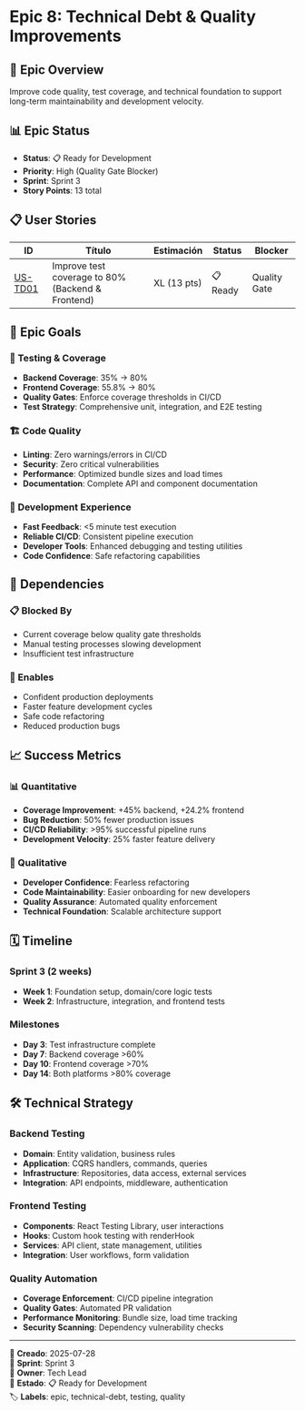 # Epic 8: Technical Debt & Quality Improvements

## 🎯 Epic Overview
Improve code quality, test coverage, and technical foundation to support long-term maintainability and development velocity.

## 📊 Epic Status
- **Status**: 📋 Ready for Development
- **Priority**: High (Quality Gate Blocker)
- **Sprint**: Sprint 3
- **Story Points**: 13 total

## 📋 User Stories

| ID | Título | Estimación | Status | Blocker |
|----|--------|------------|--------|---------|
| [US-TD01](./US-TD01.md) | Improve test coverage to 80% (Backend & Frontend) | XL (13 pts) | 📋 Ready | Quality Gate |

## 🎯 Epic Goals

### 🧪 Testing & Coverage
- **Backend Coverage**: 35% → 80% 
- **Frontend Coverage**: 55.8% → 80%
- **Quality Gates**: Enforce coverage thresholds in CI/CD
- **Test Strategy**: Comprehensive unit, integration, and E2E testing

### 🏗️ Code Quality  
- **Linting**: Zero warnings/errors in CI/CD
- **Security**: Zero critical vulnerabilities
- **Performance**: Optimized bundle sizes and load times
- **Documentation**: Complete API and component documentation

### 🚀 Development Experience
- **Fast Feedback**: <5 minute test execution
- **Reliable CI/CD**: Consistent pipeline execution  
- **Developer Tools**: Enhanced debugging and testing utilities
- **Code Confidence**: Safe refactoring capabilities

## 🔗 Dependencies

### 📋 Blocked By
- Current coverage below quality gate thresholds
- Manual testing processes slowing development
- Insufficient test infrastructure

### 🚀 Enables  
- Confident production deployments
- Faster feature development cycles
- Safe code refactoring
- Reduced production bugs

## 📈 Success Metrics

### 📊 Quantitative
- **Coverage Improvement**: +45% backend, +24.2% frontend
- **Bug Reduction**: 50% fewer production issues
- **CI/CD Reliability**: >95% successful pipeline runs
- **Development Velocity**: 25% faster feature delivery

### 🎯 Qualitative
- **Developer Confidence**: Fearless refactoring
- **Code Maintainability**: Easier onboarding for new developers
- **Quality Assurance**: Automated quality enforcement
- **Technical Foundation**: Scalable architecture support

## 🗓️ Timeline

### Sprint 3 (2 weeks)
- **Week 1**: Foundation setup, domain/core logic tests
- **Week 2**: Infrastructure, integration, and frontend tests

### Milestones
- **Day 3**: Test infrastructure complete
- **Day 7**: Backend coverage >60%
- **Day 10**: Frontend coverage >70%
- **Day 14**: Both platforms >80% coverage

## 🛠️ Technical Strategy

### Backend Testing
- **Domain**: Entity validation, business rules
- **Application**: CQRS handlers, commands, queries
- **Infrastructure**: Repositories, data access, external services
- **Integration**: API endpoints, middleware, authentication

### Frontend Testing  
- **Components**: React Testing Library, user interactions
- **Hooks**: Custom hook testing with renderHook
- **Services**: API client, state management, utilities
- **Integration**: User workflows, form validation

### Quality Automation
- **Coverage Enforcement**: CI/CD pipeline integration
- **Quality Gates**: Automated PR validation
- **Performance Monitoring**: Bundle size, load time tracking
- **Security Scanning**: Dependency vulnerability checks

---

📅 **Creado**: 2025-07-28  
🎯 **Sprint**: Sprint 3  
👤 **Owner**: Tech Lead  
🔄 **Estado**: 📋 Ready for Development  
🏷️ **Labels**: epic, technical-debt, testing, quality
